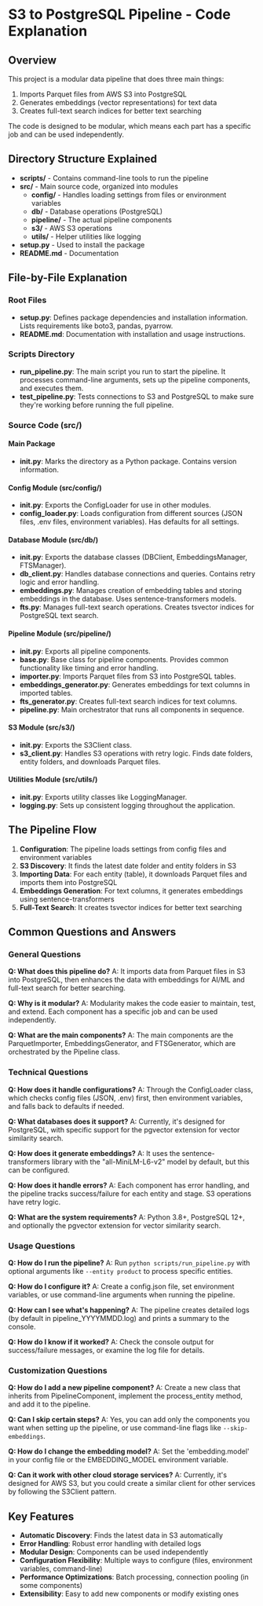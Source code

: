 # S3 to PostgreSQL Pipeline - Code Explanation

## Overview

This project is a modular data pipeline that does three main things:
1. Imports Parquet files from AWS S3 into PostgreSQL
2. Generates embeddings (vector representations) for text data
3. Creates full-text search indices for better text searching

The code is designed to be modular, which means each part has a specific job and can be used independently.

## Directory Structure Explained

- **scripts/** - Contains command-line tools to run the pipeline
- **src/** - Main source code, organized into modules
  - **config/** - Handles loading settings from files or environment variables
  - **db/** - Database operations (PostgreSQL)
  - **pipeline/** - The actual pipeline components
  - **s3/** - AWS S3 operations
  - **utils/** - Helper utilities like logging
- **setup.py** - Used to install the package
- **README.md** - Documentation

## File-by-File Explanation

### Root Files

- **setup.py**: Defines package dependencies and installation information. Lists requirements like boto3, pandas, pyarrow.
- **README.md**: Documentation with installation and usage instructions.

### Scripts Directory

- **run_pipeline.py**: The main script you run to start the pipeline. It processes command-line arguments, sets up the pipeline components, and executes them.
- **test_pipeline.py**: Tests connections to S3 and PostgreSQL to make sure they're working before running the full pipeline.

### Source Code (src/)

#### Main Package

- **__init__.py**: Marks the directory as a Python package. Contains version information.

#### Config Module (src/config/)

- **__init__.py**: Exports the ConfigLoader for use in other modules.
- **config_loader.py**: Loads configuration from different sources (JSON files, .env files, environment variables). Has defaults for all settings.

#### Database Module (src/db/)

- **__init__.py**: Exports the database classes (DBClient, EmbeddingsManager, FTSManager).
- **db_client.py**: Handles database connections and queries. Contains retry logic and error handling.
- **embeddings.py**: Manages creation of embedding tables and storing embeddings in the database. Uses sentence-transformers models.
- **fts.py**: Manages full-text search operations. Creates tsvector indices for PostgreSQL text search.

#### Pipeline Module (src/pipeline/)

- **__init__.py**: Exports all pipeline components.
- **base.py**: Base class for pipeline components. Provides common functionality like timing and error handling.
- **importer.py**: Imports Parquet files from S3 into PostgreSQL tables.
- **embeddings_generator.py**: Generates embeddings for text columns in imported tables.
- **fts_generator.py**: Creates full-text search indices for text columns.
- **pipeline.py**: Main orchestrator that runs all components in sequence.

#### S3 Module (src/s3/)

- **__init__.py**: Exports the S3Client class.
- **s3_client.py**: Handles S3 operations with retry logic. Finds date folders, entity folders, and downloads Parquet files.

#### Utilities Module (src/utils/)

- **__init__.py**: Exports utility classes like LoggingManager.
- **logging.py**: Sets up consistent logging throughout the application.

## The Pipeline Flow

1. **Configuration**: The pipeline loads settings from config files and environment variables
2. **S3 Discovery**: It finds the latest date folder and entity folders in S3
3. **Importing Data**: For each entity (table), it downloads Parquet files and imports them into PostgreSQL
4. **Embeddings Generation**: For text columns, it generates embeddings using sentence-transformers
5. **Full-Text Search**: It creates tsvector indices for better text searching

## Common Questions and Answers

### General Questions

**Q: What does this pipeline do?**
A: It imports data from Parquet files in S3 into PostgreSQL, then enhances the data with embeddings for AI/ML and full-text search for better searching.

**Q: Why is it modular?**
A: Modularity makes the code easier to maintain, test, and extend. Each component has a specific job and can be used independently.

**Q: What are the main components?**
A: The main components are the ParquetImporter, EmbeddingsGenerator, and FTSGenerator, which are orchestrated by the Pipeline class.

### Technical Questions

**Q: How does it handle configurations?**
A: Through the ConfigLoader class, which checks config files (JSON, .env) first, then environment variables, and falls back to defaults if needed.

**Q: What databases does it support?**
A: Currently, it's designed for PostgreSQL, with specific support for the pgvector extension for vector similarity search.

**Q: How does it generate embeddings?**
A: It uses the sentence-transformers library with the "all-MiniLM-L6-v2" model by default, but this can be configured.

**Q: How does it handle errors?**
A: Each component has error handling, and the pipeline tracks success/failure for each entity and stage. S3 operations have retry logic.

**Q: What are the system requirements?**
A: Python 3.8+, PostgreSQL 12+, and optionally the pgvector extension for vector similarity search.

### Usage Questions

**Q: How do I run the pipeline?**
A: Run `python scripts/run_pipeline.py` with optional arguments like `--entity product` to process specific entities.

**Q: How do I configure it?**
A: Create a config.json file, set environment variables, or use command-line arguments when running the pipeline.

**Q: How can I see what's happening?**
A: The pipeline creates detailed logs (by default in pipeline_YYYYMMDD.log) and prints a summary to the console.

**Q: How do I know if it worked?**
A: Check the console output for success/failure messages, or examine the log file for details.

### Customization Questions

**Q: How do I add a new pipeline component?**
A: Create a new class that inherits from PipelineComponent, implement the process_entity method, and add it to the pipeline.

**Q: Can I skip certain steps?**
A: Yes, you can add only the components you want when setting up the pipeline, or use command-line flags like `--skip-embeddings`.

**Q: How do I change the embedding model?**
A: Set the 'embedding.model' in your config file or the EMBEDDING_MODEL environment variable.

**Q: Can it work with other cloud storage services?**
A: Currently, it's designed for AWS S3, but you could create a similar client for other services by following the S3Client pattern.

## Key Features

- **Automatic Discovery**: Finds the latest data in S3 automatically
- **Error Handling**: Robust error handling with detailed logs
- **Modular Design**: Components can be used independently
- **Configuration Flexibility**: Multiple ways to configure (files, environment variables, command-line)
- **Performance Optimizations**: Batch processing, connection pooling (in some components)
- **Extensibility**: Easy to add new components or modify existing ones